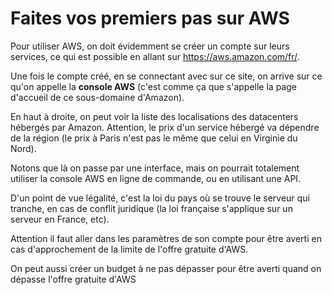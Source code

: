 # Faites vos premiers pas sur AWS

Pour utiliser AWS, on doit évidemment se créer un compte sur leurs services, ce qui est possible en allant sur <https://aws.amazon.com/fr/>.

Une fois le compte créé, en se connectant avec sur ce site, on arrive sur ce qu'on appelle la **console AWS** (c'est comme ça que s'appelle la page d'accueil de ce sous-domaine d'Amazon).

En haut à droite, on peut voir la liste des localisations des datacenters hébergés par Amazon. Attention, le prix d'un service hébergé va dépendre de la région (le prix à Paris n'est pas le même que celui en Virginie du Nord).

Notons que là on passe par une interface, mais on pourrait totalement utiliser la console AWS en ligne de commande, ou en utilisant une API.

D'un point de vue légalité, c'est la loi du pays où se trouve le serveur qui tranche, en cas de conflit juridique (la loi française s'applique sur un serveur en France, etc).

Attention il faut aller dans les paramètres de son compte pour être averti en cas d'approchement de la limite de l'offre gratuite d'AWS.

On peut aussi créer un budget à ne pas dépasser pour être averti quand on dépasse l'offre gratuite d'AWS